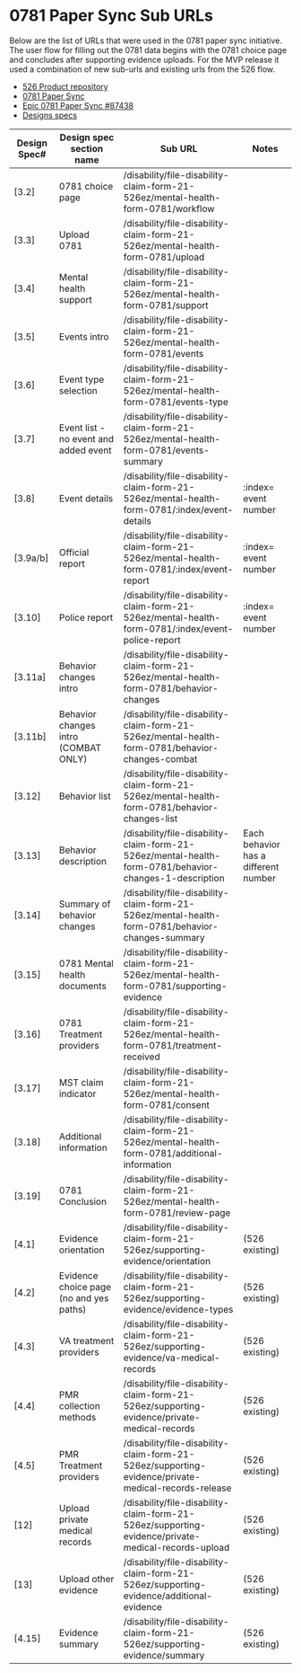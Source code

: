 # 0781 Paper Sync Sub URLs
Below are the list of URLs that were used in the 0781 paper sync initiative.  
The user flow for filling out the 0781 data begins with the 0781 choice page and concludes after supporting evidence uploads. 
For the MVP release it used a combination of new sub-urls and existing urls from the 526 flow.  

- [526 Product repository](https://github.com/department-of-veterans-affairs/va.gov-team/tree/master/products/disability/526ez)
- [0781 Paper Sync](https://github.com/department-of-veterans-affairs/va.gov-team/tree/master/products/disability/526ez/0781%20Paper%20Sync)
- [Epic 0781 Paper Sync #87438](https://github.com/department-of-veterans-affairs/va.gov-team/issues/87438)
- [Designs specs](https://www.figma.com/design/r3Aj9FtLFS989mlVeBsgJg/0781-Redesign?node-id=14625-58056)


| Design Spec# | Design spec section name                | Sub URL                                                                                                | Notes                                |
| ------------ | --------------------------------------- | ------------------------------------------------------------------------------------------------------ | ------------------------------------ |
| [3.2]        | 0781 choice page                        | /disability/file-disability-claim-form-21-526ez/mental-health-form-0781/workflow                       |                                      |
| [3.3]        | Upload 0781                             | /disability/file-disability-claim-form-21-526ez/mental-health-form-0781/upload                         |                                      |
| [3.4]        | Mental health support                   | /disability/file-disability-claim-form-21-526ez/mental-health-form-0781/support                        |                                      |
| [3.5]        | Events intro                            | /disability/file-disability-claim-form-21-526ez/mental-health-form-0781/events                         |                                      |
| [3.6]        | Event type selection                    | /disability/file-disability-claim-form-21-526ez/mental-health-form-0781/events-type                    |                                      |
| [3.7]        | Event list - no event and added event   | /disability/file-disability-claim-form-21-526ez/mental-health-form-0781/events-summary                 |                                      |
| [3.8]        | Event details                           | /disability/file-disability-claim-form-21-526ez/mental-health-form-0781/:index/event-details           | :index= event number                 |
| [3.9a/b]     | Official report                         | /disability/file-disability-claim-form-21-526ez/mental-health-form-0781/:index/event-report            | :index= event number                 |
| [3.10]       | Police report                           | /disability/file-disability-claim-form-21-526ez/mental-health-form-0781/:index/event-police-report     | :index= event number                 |
| [3.11a]      | Behavior changes intro                  | /disability/file-disability-claim-form-21-526ez/mental-health-form-0781/behavior-changes               |                                      |
| [3.11b]      | Behavior changes intro (COMBAT ONLY)    | /disability/file-disability-claim-form-21-526ez/mental-health-form-0781/behavior-changes-combat        |                                      |
| [3.12]       | Behavior list                           | /disability/file-disability-claim-form-21-526ez/mental-health-form-0781/behavior-changes-list          |                                      |
| [3.13]       | Behavior description                    | /disability/file-disability-claim-form-21-526ez/mental-health-form-0781/behavior-changes-1-description | Each behavior has a different number |
| [3.14]       | Summary of behavior changes             | /disability/file-disability-claim-form-21-526ez/mental-health-form-0781/behavior-changes-summary       |                                      |
| [3.15]       | 0781 Mental health documents            | /disability/file-disability-claim-form-21-526ez/mental-health-form-0781/supporting-evidence            |                                      |
| [3.16]       | 0781 Treatment providers                | /disability/file-disability-claim-form-21-526ez/mental-health-form-0781/treatment-received             |                                      |
| [3.17]       | MST claim indicator                     | /disability/file-disability-claim-form-21-526ez/mental-health-form-0781/consent                        |                                      |
| [3.18]       | Additional information                  | /disability/file-disability-claim-form-21-526ez/mental-health-form-0781/additional-information         |                                      |
| [3.19]       | 0781 Conclusion                         | /disability/file-disability-claim-form-21-526ez/mental-health-form-0781/review-page                    |                                      |
| [4.1]        | Evidence orientation                    | /disability/file-disability-claim-form-21-526ez/supporting-evidence/orientation                        | (526 existing)                       |
| [4.2]        | Evidence choice page (no and yes paths) | /disability/file-disability-claim-form-21-526ez/supporting-evidence/evidence-types                     | (526 existing)                       |
| [4.3]        | VA treatment providers                  | /disability/file-disability-claim-form-21-526ez/supporting-evidence/va-medical-records                 | (526 existing)                       |
| [4.4]        | PMR collection methods                  | /disability/file-disability-claim-form-21-526ez/supporting-evidence/private-medical-records            | (526 existing)                       |
| [4.5]        | PMR Treatment providers                 | /disability/file-disability-claim-form-21-526ez/supporting-evidence/private-medical-records-release    | (526 existing)                       |
| [12]         | Upload private medical records          | /disability/file-disability-claim-form-21-526ez/supporting-evidence/private-medical-records-upload     | (526 existing)                       |
| [13]         | Upload other evidence                   | /disability/file-disability-claim-form-21-526ez/supporting-evidence/additional-evidence                | (526 existing)                       |
| [4.15]       | Evidence summary                        | /disability/file-disability-claim-form-21-526ez/supporting-evidence/summary                            | (526 existing)                       |
